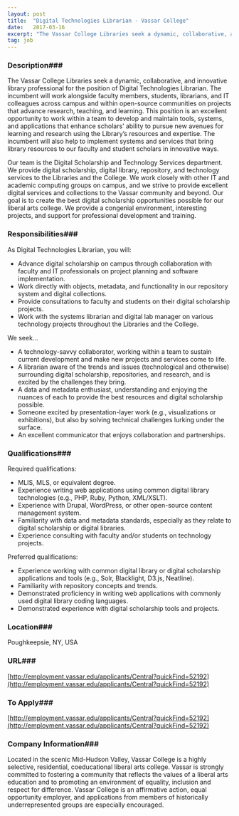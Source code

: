 ```yaml
---
layout: post
title:  "Digital Technologies Librarian - Vassar College"
date:   2017-03-16
excerpt: "The Vassar College Libraries seek a dynamic, collaborative, and innovative library professional for the position of Digital Technologies Librarian. The incumbent will work alongside faculty members, students, librarians, and IT colleagues across campus and within open-source communities on projects that advance research, teaching, and learning. This position is an excellent..."
tag: job
---
```


### Description###

The Vassar College Libraries seek a dynamic, collaborative, and innovative library professional for the position of Digital Technologies Librarian.  The incumbent will work alongside faculty members, students, librarians, and IT colleagues across campus and within open-source communities on projects that advance research, teaching, and learning. This position is an excellent opportunity to work within a team to develop and maintain tools, systems, and applications that enhance scholars’ ability to pursue new avenues for learning and research using the Library’s resources and expertise.  The incumbent will also help to implement systems and services that bring library resources to our faculty and student scholars in innovative ways.

Our team is the Digital Scholarship and Technology Services department.  We provide digital scholarship, digital library, repository, and technology services to the Libraries and the College. We work closely with other IT and academic computing groups on campus, and we strive to provide excellent digital services and collections to the Vassar community and beyond.  Our goal is to create the best digital scholarship opportunities possible for our liberal arts college.  We provide a congenial environment, interesting projects, and support for professional development and training.


### Responsibilities###

As Digital Technologies Librarian, you will:
- Advance digital scholarship on campus through collaboration with faculty and IT professionals on project planning and software implementation.
- Work directly with objects, metadata, and functionality in our repository system and digital collections.
- Provide consultations to faculty and students on their digital scholarship projects.
- Work with the systems librarian and digital lab manager on various technology projects throughout the Libraries and the College.

We seek...
- A technology-savvy collaborator, working within a team to sustain current development and make new projects and services come to life.
- A librarian aware of the trends and issues (technological and otherwise) surrounding digital scholarship, repositories, and research, and is excited by the challenges they bring.
- A data and metadata enthusiast, understanding and enjoying the nuances of each to provide the best resources and digital scholarship possible.
- Someone excited by presentation-layer work (e.g., visualizations or exhibitions), but also by solving technical challenges lurking under the surface.
- An excellent communicator that enjoys collaboration and partnerships.


### Qualifications###

Required qualifications:
- MLIS, MLS, or equivalent degree.
- Experience writing web applications using common digital library technologies (e.g., PHP, Ruby, Python, XML/XSLT).
- Experience with Drupal, WordPress, or other open-source content management system.
- Familiarity with data and metadata standards, especially as they relate to digital scholarship or digital libraries.
- Experience consulting with faculty and/or students on technology projects.

Preferred qualifications:
- Experience working with common digital library or digital scholarship applications and tools (e.g., Solr, Blacklight, D3.js, Neatline).
- Familiarity with repository concepts and trends.
- Demonstrated proficiency in writing web applications with commonly used digital library coding languages.
- Demonstrated experience with digital scholarship tools and projects.





### Location###

Poughkeepsie, NY, USA


### URL###

[http://employment.vassar.edu/applicants/Central?quickFind=52192](http://employment.vassar.edu/applicants/Central?quickFind=52192)

### To Apply###

[http://employment.vassar.edu/applicants/Central?quickFind=52192](http://employment.vassar.edu/applicants/Central?quickFind=52192)


### Company Information###

Located in the scenic Mid-Hudson Valley, Vassar College is a highly selective, residential, coeducational liberal arts college. Vassar is strongly committed to fostering a community that reflects the values of a liberal arts education and to promoting an environment of equality, inclusion and respect for difference. Vassar College is an affirmative action, equal opportunity employer, and applications from members of historically underrepresented groups are especially encouraged.



